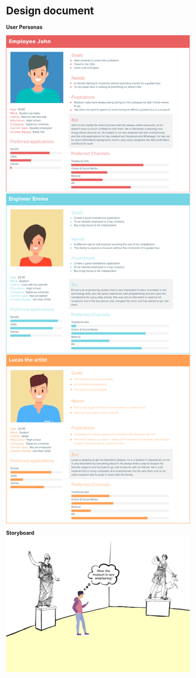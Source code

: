 # Design document

**User Personas**

![John](Images/persona_1.png)
![Emma](Images/persona_2.png)
![Lucas](Images/persona_3.png)

**Storyboard**
![A typical usage of the application](Images/storyboard_3.JPG)
